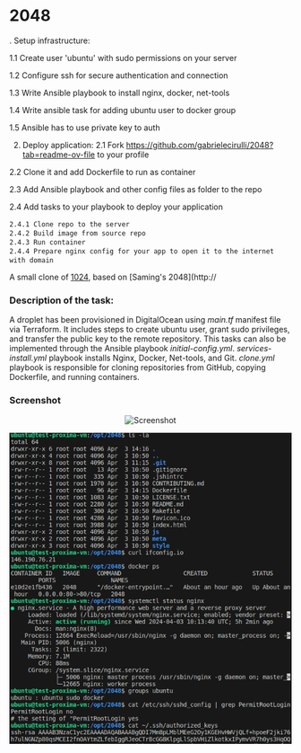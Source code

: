 # 2048
. Setup infrastructure:

  1.1 Create user 'ubuntu' with sudo permissions on your server
  
  1.2 Configure ssh for secure authentication and connection
  
  1.3 Write Ansible playbook to install nginx, docker, net-tools
  
  1.4 Write ansible task for adding ubuntu user to docker group
  
  1.5 Ansible has to use private key to auth

  
2. Deploy application:
  2.1 Fork https://github.com/gabrielecirulli/2048?tab=readme-ov-file to your profile
   
  2.2 Clone it and add Dockerfile to run as container
  
  2.3 Add Ansible playbook and other config files as folder to the repo 
  
  2.4 Add tasks to your playbook to deploy your application
  
    2.4.1 Clone repo to the server 
    2.4.2 Build image from source repo
    2.4.3 Run container
    2.4.4 Prepare nginx config for your app to open it to the internet with domain


A small clone of [1024](https://play.google.com/store/apps/details?id=com.veewo.a1024), based on [Saming's 2048](http://


### Description of the task:

A droplet has been provisioned in DigitalOcean using  _main.tf_ manifest file via Terraform. 
It includes steps to create ubuntu user, grant sudo privileges, and transfer the public key to the remote repository.
This tasks can also be implemented through the Ansible playbook _initial-config.yml_.
_services-install.yml_ playbook installs Nginx, Docker, Net-tools, and Git.
_clone.yml_ playbook is responsible for cloning repositories from GitHub, copying Dockerfile, and running containers.

### Screenshot

<p align="center">
  <img src="https://cloud.githubusercontent.com/assets/1175750/8614312/280e5dc2-26f1-11e5-9f1f-5891c3ca8b26.png" alt="Screenshot"/>
</p>

<p align="center">
  <img src="https://github.com/vladislavkim10/image/blob/main/task.png" alt="Screenshot"/>
</p>



